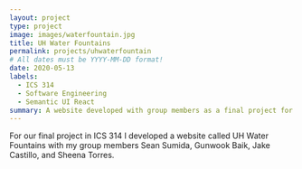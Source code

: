 ```yaml
---
layout: project
type: project
image: images/waterfountain.jpg
title: UH Water Fountains
permalink: projects/uhwaterfountain
# All dates must be YYYY-MM-DD format!
date: 2020-05-13
labels:
  - ICS 314
  - Software Engineering
  - Semantic UI React
summary: A website developed with group members as a final project for ICS 314.
---
```


For our final project in ICS 314 I developed a website called UH Water Fountains with my group members Sean Sumida, Gunwook Baik, Jake Castillo, and Sheena Torres. 
